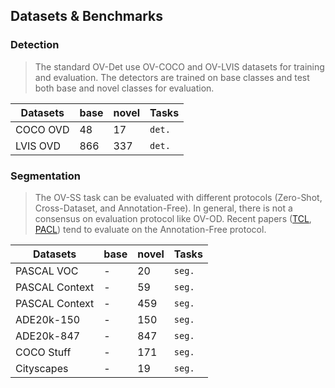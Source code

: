 ## Datasets & Benchmarks

### Detection
> The standard OV-Det use OV-COCO and OV-LVIS datasets for training and evaluation. The detectors are trained on base classes and test both base and novel classes for evaluation.

|Datasets|base|novel|Tasks|
|-|-|-|-|
|COCO OVD|48|17|`det.`|
|LVIS OVD|866|337|`det.`|


### Segmentation
> The OV-SS task can be evaluated with different protocols (Zero-Shot, Cross-Dataset, and Annotation-Free). In general, there is not a consensus on evaluation protocol like OV-OD. Recent papers ([TCL](https://arxiv.org/abs/2212.00785), [PACL](https://arxiv.org/abs/2212.04994)) tend to evaluate on the Annotation-Free protocol.

|Datasets|base|novel|Tasks|
|-|-|-|-|
|PASCAL VOC|-|20|`seg.`|
|PASCAL Context|-|59|`seg.`|
|PASCAL Context|-|459|`seg.`|
|ADE20k-150|-|150|`seg.`|
|ADE20k-847|-|847|`seg.`|
|COCO Stuff|-|171|`seg.`|
|Cityscapes|-|19|`seg.`|


